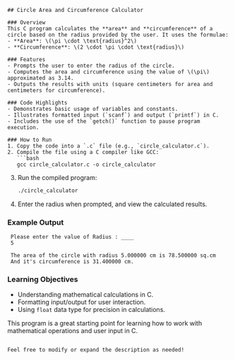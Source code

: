 

```
## Circle Area and Circumference Calculator  

### Overview  
This C program calculates the **area** and **circumference** of a circle based on the radius provided by the user. It uses the formulae:  
- **Area**: \(\pi \cdot \text{radius}^2\)  
- **Circumference**: \(2 \cdot \pi \cdot \text{radius}\)  

### Features  
- Prompts the user to enter the radius of the circle.  
- Computes the area and circumference using the value of \(\pi\) approximated as 3.14.  
- Outputs the results with units (square centimeters for area and centimeters for circumference).  

### Code Highlights  
- Demonstrates basic usage of variables and constants.  
- Illustrates formatted input (`scanf`) and output (`printf`) in C.  
- Includes the use of the `getch()` function to pause program execution.  

### How to Run  
1. Copy the code into a `.c` file (e.g., `circle_calculator.c`).  
2. Compile the file using a C compiler like GCC:  
   ```bash
   gcc circle_calculator.c -o circle_calculator
   ```  
3. Run the compiled program:  
   ```bash
   ./circle_calculator
   ```  
4. Enter the radius when prompted, and view the calculated results.  

### Example Output  
```
 Please enter the value of Radius : ____  
 5  
 
 The area of the circle with radius 5.000000 cm is 78.500000 sq.cm  
 And it's circumference is 31.400000 cm.  
```  

### Learning Objectives  
- Understanding mathematical calculations in C.  
- Formatting input/output for user interaction.  
- Using `float` data type for precision in calculations.  

This program is a great starting point for learning how to work with mathematical operations and user input in C.  
```  

Feel free to modify or expand the description as needed!
